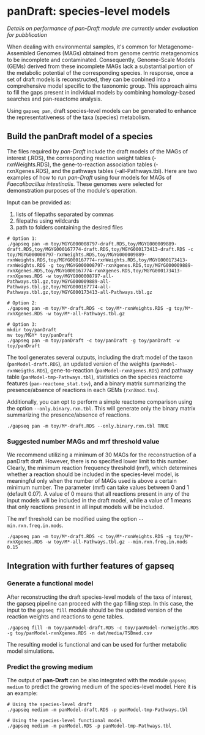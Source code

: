 # panDraft: species-level models

*Details on performance of pan-Draft module are currently under evaluation for pubblication*

When dealing with environmental samples, it's common for Metagenome-Assembled Genomes (MAGs) obtained from genome centric metagenomics to be incomplete and contaminated. Consequently, Genome-Scale Models (GEMs) derived from these incomplete MAGs lack a substantial portion of the metabolic potential of the corresponding species. In response, once a set of draft models is reconstructed, they can be conbined into a comprehensive model specific to the taxonomic group. This approach aims to fill the gaps present in individual models by combining homology-based searches and pan-reactome analysis.

Using `gapseq pan`, draft species-level models can be generated to enhance the representativeness of the taxa (species) metabolism.

## Build the panDraft model of a species

The files required by *pan-Draft* include the draft models of the MAGs of interest (.RDS), the corresponding reaction weight tables (-rxnWeights.RDS), the gene-to-reaction association tables (-rxnXgenes.RDS), and the pathways tables (-all-Pathways.tbl). Here are two examples of how to run *pan-Draft* using four models for MAGs of *Faecalibacillus intestinalis*. These genomes were selected for demonstration purposes of the module's operation.

Input can be provided as:
1) lists of filepaths separated by commas
2) filepaths using wildcards
3) path to folders containing the desired files 
```
# Option 1:
./gapseq pan -m toy/MGYG000008797-draft.RDS,toy/MGYG000009889-draft.RDS,toy/MGYG000167774-draft.RDS,toy/MGYG000173413-draft.RDS -c toy/MGYG000008797-rxnWeights.RDS,toy/MGYG000009889-rxnWeights.RDS,toy/MGYG000167774-rxnWeights.RDS,toy/MGYG000173413-rxnWeights.RDS -g toy/MGYG000008797-rxnXgenes.RDS,toy/MGYG000009889-rxnXgenes.RDS,toy/MGYG000167774-rxnXgenes.RDS,toy/MGYG000173413-rxnXgenes.RDS -w toy/MGYG000008797-all-Pathways.tbl.gz,toy/MGYG000009889-all-Pathways.tbl.gz,toy/MGYG000167774-all-Pathways.tbl.gz,toy/MGYG000173413-all-Pathways.tbl.gz

# Option 2:
./gapseq pan -m toy/M*-draft.RDS -c toy/M*-rxnWeights.RDS -g toy/M*-rxnXgenes.RDS -w toy/M*-all-Pathways.tbl.gz

# Option 3:
mkdir toy/panDraft
mv toy/MGY* toy/panDraft
./gapseq pan -m toy/panDraft -c toy/panDraft -g toy/panDraft -w toy/panDraft
```
The tool generates several outputs, including the draft model of the taxon (`panModel-draft.RDS`), an updated version of the weights (`panModel-rxnWeigths.RDS`), gene-to-reaction (`panModel-rxnXgenes.RDS`) and pathway table (`panModel-tmp-Pathways.tbl`), statistics on the species reactome features (`pan-reactome_stat.tsv`), and a binary matrix summarizing the presence/absence of reactions in each GEMs (`rxnXmod.tsv`). 

Additionally, you can opt to perform a simple reactome comparison using the option `--only.binary.rxn.tbl`. This will generate only the binary matrix summarizing the presence/absence of reactions.
```
./gapseq pan -m toy/M*-draft.RDS --only.binary.rxn.tbl TRUE
```
### Suggested number MAGs and mrf threshold value

We recommend utilizing a minimum of 30 MAGs for the reconstruction of a panDraft draft. However, there is no specified lower limit to this number.
Clearly, the minimum reaction frequency threshold (mrf), which determines whether a reaction should be included in the species-level model, is meaningful only when the number of MAGs used is above a certain minimum number. The parameter (mrf) can take values between 0 and 1 (default 0.07). A value of 0 means that all reactions present in any of the input models will be included in the draft model, while a value of 1 means that only reactions present in all input models will be included.

The mrf threshold can be modified using the option `--min.rxn.freq.in.mods`. 
```
./gapseq pan -m toy/M*-draft.RDS -c toy/M*-rxnWeights.RDS -g toy/M*-rxnXgenes.RDS -w toy/M*-all-Pathways.tbl.gz --min.rxn.freq.in.mods 0.15
```

## Integration with further features of gapseq

### Generate a functional model

After reconstructing the draft species-level models of the taxa of interest, the gapseq pipeline can proceed with the gap filling step. In this case, the input to the `gapseq fill` module should be the updated version of the reaction weights and reactions to gene tables.
```
./gapseq fill -m toy/panModel-draft.RDS -c toy/panModel-rxnWeigths.RDS -g toy/panModel-rxnXgenes.RDS -n dat/media/TSBmed.csv
```
The resulting model is functional and can be used for further metabolic model simulations.

### Predict the growing medium

The output of **pan-Draft** can be also integrated with the module `gapseq medium` to predict the growing medium of the species-level model. Here it is an example:
```
# Using the species-level draft
./gapseq medium -m panModel-draft.RDS -p panModel-tmp-Pathways.tbl

# Using the species-level functional model
./gapseq medium -m panModel.RDS -p panModel-tmp-Pathways.tbl
```
